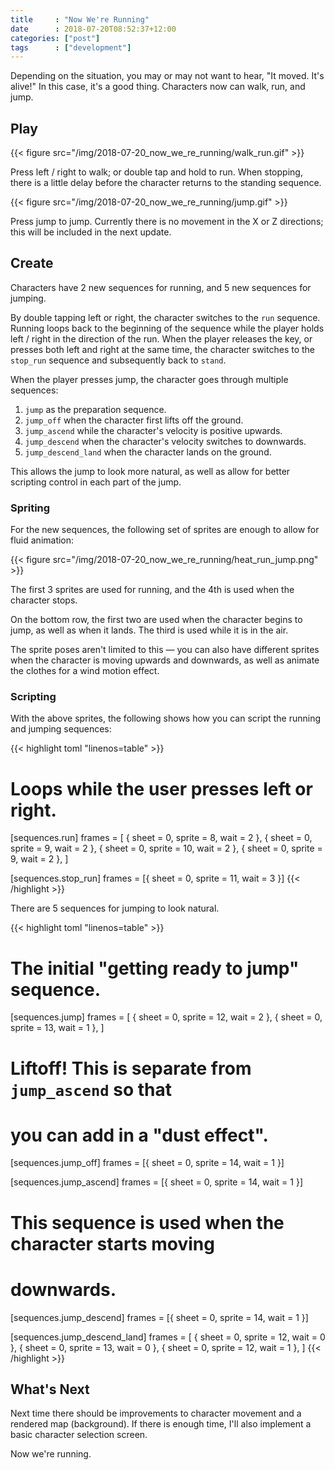 ```yaml
---
title     : "Now We're Running"
date      : 2018-07-20T08:52:37+12:00
categories: ["post"]
tags      : ["development"]
---
```


Depending on the situation, you may or may not want to hear, "It moved. It's alive!" In this case, it's a good thing. Characters now can walk, run, and jump.

## Play

{{< figure src="/img/2018-07-20_now_we_re_running/walk_run.gif" >}}

Press left / right to walk; or double tap and hold to run. When stopping, there is a little delay before the character returns to the standing sequence.

{{< figure src="/img/2018-07-20_now_we_re_running/jump.gif" >}}

Press jump to jump. Currently there is no movement in the X or Z directions; this will be included in the next update.

## Create

Characters have 2 new sequences for running, and 5 new sequences for jumping.

By double tapping left or right, the character switches to the `run` sequence. Running loops back to the beginning of the sequence while the player holds left / right in the direction of the run. When the player releases the key, or presses both left and right at the same time, the character switches to the `stop_run` sequence and subsequently back to `stand`.

When the player presses jump, the character goes through multiple sequences:

1. `jump` as the preparation sequence.
2. `jump_off` when the character first lifts off the ground.
3. `jump_ascend` while the character's velocity is positive upwards.
4. `jump_descend` when the character's velocity switches to downwards.
5. `jump_descend_land` when the character lands on the ground.

This allows the jump to look more natural, as well as allow for better scripting control in each part of the jump.

### Spriting

For the new sequences, the following set of sprites are enough to allow for fluid animation:

{{< figure src="/img/2018-07-20_now_we_re_running/heat_run_jump.png" >}}

The first 3 sprites are used for running, and the 4th is used when the character stops.

On the bottom row, the first two are used when the character begins to jump, as well as when it lands. The third is used while it is in the air.

The sprite poses aren't limited to this &mdash; you can also have different sprites when the character is moving upwards and downwards, as well as animate the clothes for a wind motion effect.

### Scripting

With the above sprites, the following shows how you can script the running and jumping sequences:

{{< highlight toml "linenos=table" >}}
# Loops while the user presses left or right.
[sequences.run]
  frames = [
    { sheet = 0, sprite =  8, wait = 2 },
    { sheet = 0, sprite =  9, wait = 2 },
    { sheet = 0, sprite = 10, wait = 2 },
    { sheet = 0, sprite =  9, wait = 2 },
  ]

[sequences.stop_run]
  frames = [{ sheet = 0, sprite = 11, wait = 3 }]
{{< /highlight >}}

There are 5 sequences for jumping to look natural.

{{< highlight toml "linenos=table" >}}
# The initial "getting ready to jump" sequence.
[sequences.jump]
  frames = [
    { sheet = 0, sprite = 12, wait = 2 },
    { sheet = 0, sprite = 13, wait = 1 },
  ]

# Liftoff! This is separate from `jump_ascend` so that
# you can add in a "dust effect".
[sequences.jump_off]
  frames = [{ sheet = 0, sprite = 14, wait = 1 }]

[sequences.jump_ascend]
  frames = [{ sheet = 0, sprite = 14, wait = 1 }]

# This sequence is used when the character starts moving
# downwards.
[sequences.jump_descend]
  frames = [{ sheet = 0, sprite = 14, wait = 1 }]

[sequences.jump_descend_land]
  frames = [
    { sheet = 0, sprite = 12, wait = 0 },
    { sheet = 0, sprite = 13, wait = 0 },
    { sheet = 0, sprite = 12, wait = 1 },
  ]
{{< /highlight >}}

## What's Next

Next time there should be improvements to character movement and a rendered map (background). If there is enough time, I'll also implement a basic character selection screen.

Now we're running.
